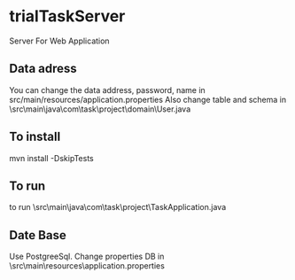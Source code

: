 # trialTaskServer
Server For Web Application

## Data adress
You can change the data address, password, name in src/main/resources/application.properties
Also change table and schema in \src\main\java\com\task\project\domain\User.java

## To install
mvn install -DskipTests

## To run
to run \src\main\java\com\task\project\TaskApplication.java

## Date Base
Use PostgreeSql. Change properties DB in \src\main\resources\application.properties
